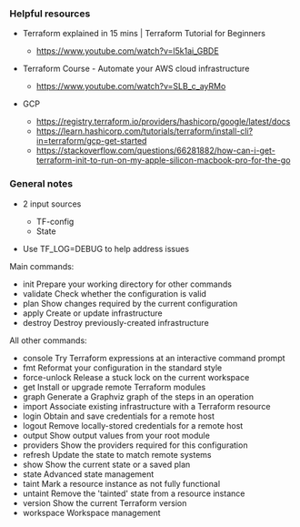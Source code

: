 ### Helpful resources

- Terraform explained in 15 mins | Terraform Tutorial for Beginners

  - https://www.youtube.com/watch?v=l5k1ai_GBDE

- Terraform Course - Automate your AWS cloud infrastructure

  - https://www.youtube.com/watch?v=SLB_c_ayRMo

- GCP
  - https://registry.terraform.io/providers/hashicorp/google/latest/docs
  - https://learn.hashicorp.com/tutorials/terraform/install-cli?in=terraform/gcp-get-started
  - https://stackoverflow.com/questions/66281882/how-can-i-get-terraform-init-to-run-on-my-apple-silicon-macbook-pro-for-the-go

### General notes

- 2 input sources

  - TF-config
  - State

- Use TF_LOG=DEBUG to help address issues

Main commands:

- init Prepare your working directory for other commands
- validate Check whether the configuration is valid
- plan Show changes required by the current configuration
- apply Create or update infrastructure
- destroy Destroy previously-created infrastructure

All other commands:

- console Try Terraform expressions at an interactive command prompt
- fmt Reformat your configuration in the standard style
- force-unlock Release a stuck lock on the current workspace
- get Install or upgrade remote Terraform modules
- graph Generate a Graphviz graph of the steps in an operation
- import Associate existing infrastructure with a Terraform resource
- login Obtain and save credentials for a remote host
- logout Remove locally-stored credentials for a remote host
- output Show output values from your root module
- providers Show the providers required for this configuration
- refresh Update the state to match remote systems
- show Show the current state or a saved plan
- state Advanced state management
- taint Mark a resource instance as not fully functional
- untaint Remove the 'tainted' state from a resource instance
- version Show the current Terraform version
- workspace Workspace management
